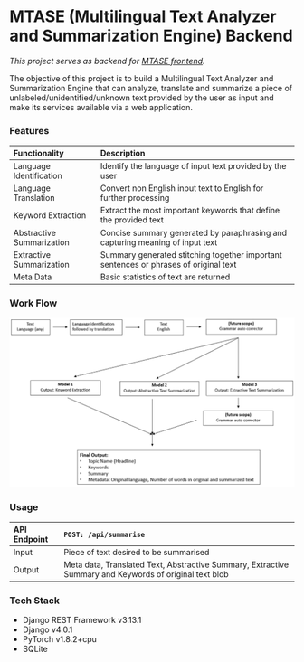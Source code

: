# MTASE (Multilingual Text Analyzer and Summarization Engine) Backend

_This project serves as backend for [MTASE frontend](https://github.com/VirajPatidar/MTASE-frontend)._

The objective of this project is to build a Multilingual Text Analyzer and Summarization Engine that can analyze, translate and summarize a piece of unlabeled/unidentified/unknown text provided by the user as input and make its services available via a web application.


### Features ###
| Functionality | Description |
| :---         | :--- 
| Language Identification | Identify the language of input text provided by the user |
| Language Translation | Convert non English input text to English for further processing |
| Keyword Extraction | Extract the most important keywords that define the provided text |
| Abstractive Summarization | Concise summary generated by paraphrasing and capturing meaning of input text |
| Extractive Summarization | Summary generated stitching together important sentences or phrases of original text |
| Meta Data | Basic statistics of text are returned |


### Work Flow ###

<img src="https://github.com/VirajPatidar/MTASE-backend/blob/main/data/readme_data/MTASE_workflow.png" alt="MTASE Summarisation Workflow" width="600"/>


### Usage ###
| API Endpoint | `POST: /api/summarise` |
| :---         | :--- 
| Input | Piece of text desired to be summarised |
| Output | Meta data, Translated Text, Abstractive Summary, Extractive Summary and Keywords of original text blob |


### Tech Stack ###
* Django REST Framework v3.13.1
* Django v4.0.1
* PyTorch v1.8.2+cpu
* SQLite
